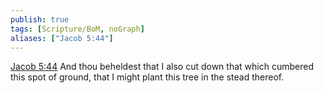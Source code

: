 ```yaml
---
publish: true
tags: [Scripture/BoM, noGraph]
aliases: ["Jacob 5:44"]
---
```

[Jacob 5:44](https://churchofjesuschrist.org/study/scriptures/bofm/jacob/5?lang=eng&id=p44#p44) And thou beheldest that I also cut down that which cumbered this spot of ground, that I might plant this tree in the stead thereof.
